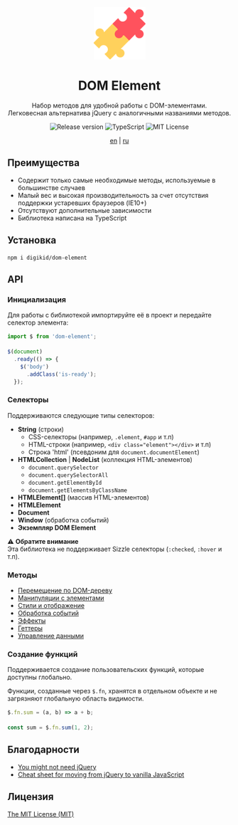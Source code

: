 <div align="center">
  <img alt="DOM Element" src="https://github.com/digikid/dom-element/raw/main/logo.png" height="117" />
</div>

<div align="center">
  <h1>DOM Element</h1>
  <p>Набор методов для удобной работы с DOM-элементами.<br>Легковесная альтернатива jQuery с аналогичными названиями методов.</p>
  <img src="https://img.shields.io/github/release/digikid/dom-element.svg?style=flat-square&logo=appveyor" alt="Release version">
  <img src="https://img.shields.io/github/languages/top/digikid/dom-element.svg?style=flat-square&logo=appveyor" alt="TypeScript">
  <img src="https://img.shields.io/github/license/digikid/dom-element.svg?style=flat-square&logo=appveyor" alt="MIT License">
  <p>
    <a href="https://github.com/digikid/dom-element/blob/main/README.md">en</a> | <a href="https://github.com/digikid/dom-element/blob/main/README-ru.md">ru</a></p>
</div>

## Преимущества

- Содержит только самые необходимые методы, используемые в большинстве случаев
- Малый вес и высокая производительность за счет отсутствия поддержки устаревших браузеров (IE10+)
- Отсутствуют дополнительные зависимости
- Библиотека написана на TypeScript

## Установка

```shell
npm i digikid/dom-element
```

## API

### Инициализация

Для работы с библиотекой импортируйте её в проект и передайте селектор элемента:

```js
import $ from 'dom-element';

$(document)
  .ready(() => {
    $('body')
      .addClass('is-ready');
  });
```

<a name="selectors"></a>

### Селекторы

Поддерживаются следующие типы селекторов:

- **String** (строки)
    - СSS-селекторы (например, `.element`, `#app` и т.п)
    - HTML-строки (например, `<div class="element"></div>` и т.п)
    - Строка 'html' (псевдоним для `document.documentElement`)
- **HTMLCollection** | **NodeList** (коллекция HTML-элементов)
    - `document.querySelector`
    - `document.querySelectorAll`
    - `document.getElementById`
    - `document.getElementsByClassName`
- **HTMLElement[]** (массив HTML-элементов)
- **HTMLElement**
- **Document**
- **Window** (обработка событий)
- **Экземпляр DOM Element**

:warning: **Обратите внимание**  
Эта библиотека не поддерживает Sizzle селекторы (`:checked`, `:hover` и т.п).

### Методы

- [Перемещение по DOM-дереву](https://github.com/digikid/dom-element/blob/main/docs/ru/METHODS.md#traversing)
- [Манипуляции с элементами](https://github.com/digikid/dom-element/blob/main/docs/ru/METHODS.md#manipulation)
- [Стили и отображение](https://github.com/digikid/dom-element/blob/main/docs/ru/METHODS.md#css)
- [Обработка событий](https://github.com/digikid/dom-element/blob/main/docs/ru/METHODS.md#events)
- [Эффекты](https://github.com/digikid/dom-element/blob/main/docs/ru/METHODS.md#effects)
- [Геттеры](https://github.com/digikid/dom-element/blob/main/docs/ru/METHODS.md#getters)
- [Управление данными](https://github.com/digikid/dom-element/blob/main/docs/ru/METHODS.md#data)

### Создание функций

Поддерживается создание пользовательских функций, которые доступны глобально.

Функции, созданные через `$.fn`, хранятся в отдельном объекте и не загрязняют глобальную область видимости.

```js
$.fn.sum = (a, b) => a + b;

const sum = $.fn.sum(1, 2);
```

## Благодарности

- [You might not need jQuery](https://youmightnotneedjquery.com)
- [Cheat sheet for moving from jQuery to vanilla JavaScript](https://tobiasahlin.com/blog/move-from-jquery-to-vanilla-javascript/)

## Лицензия

[The MIT License (MIT)](LICENSE)
